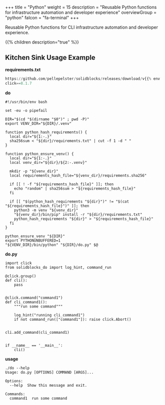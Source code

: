 +++
title = "Python"
weight = 15
description = "Reusable Python functions for infrastructure automation and developer experience"
overviewGroup = "python"
faIcon = "fa-terminal"
+++

Reusable Python functions for CLI infrastructure automation and developer experience.

{{% children description="true" %}}

## Kitchen Sink Usage Example

**requirements.txt**
```python
https://github.com/pellepelster/solidblocks/releases/download/v{{% env "SOLIDBLOCKS_VERSION" %}}/solidblocks_do-{{% env "SOLIDBLOCKS_VERSION" %}}-py3-none-any.whl
click==8.1.7
```

**do**
```shell
#!/usr/bin/env bash

set -eu -o pipefail

DIR="$(cd "$(dirname "$0")" ; pwd -P)"
export VENV_DIR="${DIR}/.venv"

function python_hash_requirements() {
  local dir="${1:-.}"
  sha256sum < "${dir}/requirements.txt" | cut -f 1 -d " "
}

function python_ensure_venv() {
  local dir="${1:-.}"
  local venv_dir="${dir}/${2:-.venv}"

  mkdir -p "${venv_dir}"
  local requirements_hash_file="${venv_dir}/requirements.sha256"

  if [[ ! -f "${requirements_hash_file}" ]]; then
    echo "random" | sha256sum > "${requirements_hash_file}"
  fi

  if [[ "$(python_hash_requirements "${dir}")" != "$(cat "${requirements_hash_file}")" ]]; then
    python3 -m venv "${venv_dir}"
    "${venv_dir}/bin/pip" install -r "${dir}/requirements.txt"
    python_hash_requirements "${dir}" > "${requirements_hash_file}"
  fi
}

python_ensure_venv "${DIR}"
export PYTHONUNBUFFERED=1
"${VENV_DIR}/bin/python" "${DIR}/do.py" $@
```

**do.py**
```shell
import click
from solidblocks_do import log_hint, command_run

@click.group()
def cli():
    pass


@click.command("command1")
def cli_command1():
    """run some command"""

    log_hint("running cli_command1")
    if not command_run(["command1"]): raise click.Abort()


cli.add_command(cli_command1)


if __name__ == '__main__':
    cli()
```

**usage**
```shell
./do --help
Usage: do.py [OPTIONS] COMMAND [ARGS]...

Options:
  --help  Show this message and exit.

Commands:
  command1  run some command
```
